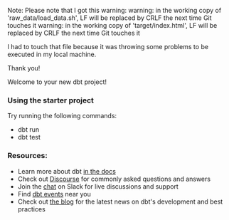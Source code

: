 Note:
Please note that I got this warning:
 warning: in the working copy of 'raw_data/load_data.sh', LF will be replaced by CRLF the next time Git touches it 
warning: in the working copy of 'target/index.html', LF will be replaced by CRLF the next time Git touches it

I had to touch that file because it was throwing some problems to be executed in my local machine.

Thank you!

Welcome to your new dbt project!

### Using the starter project

Try running the following commands:
- dbt run
- dbt test


### Resources:
- Learn more about dbt [in the docs](https://docs.getdbt.com/docs/introduction)
- Check out [Discourse](https://discourse.getdbt.com/) for commonly asked questions and answers
- Join the [chat](https://community.getdbt.com/) on Slack for live discussions and support
- Find [dbt events](https://events.getdbt.com) near you
- Check out [the blog](https://blog.getdbt.com/) for the latest news on dbt's development and best practices
